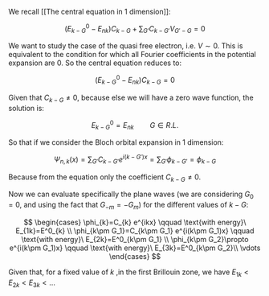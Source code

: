 We recall [[The central equation in 1 dimension]]:

$$\left(E^0_{k-G} - E_{nk}\right)C_{ k - G} + \sum_{G'}C_{ k -G'}V_{G'-G}=0$$

We want to study the case of the quasi free electron, i.e. $V \sim 0$. This is equivalent to the condition for which all Fourier coefficients in the potential expansion are 0.
So the central equation reduces to:

$$\left(E^0_{k-G} - E_{nk}\right)C_{ k - G} =0$$

Given that $C_{ k - G}\neq0$, because else we will have a zero wave function, the solution is:

$$ E^0_{k-G} = E_{nk} \qquad G \in R.L.$$

So that if we consider the Bloch orbital expansion in 1 dimension:

$$ \Psi_{n,k}(x) = \sum_{G'}C_{k-G'} e^{i(k-G')x}= \sum_{G'}\phi_{k-G'} = \phi_{k-G} $$

Because from the equation only the coefficient $C_{ k - G}\neq0$.

Now we can evaluate specifically the plane waves (we are considering $G_0=0$, and using the fact that $G_{-m}=-G_m$) for the different values of $k-G$:

$$
\begin{cases}
\phi_{k}=C_{k} e^{ikx} \qquad \text{with energy}\ E_{1k}=E^0_{k} \\
\phi_{k\pm G_1}=C_{k\pm G_1} e^{i(k\pm G_1)x} \qquad \text{with energy}\ E_{2k}=E^0_{k\pm G_1} \\
\phi_{k\pm G_2}\propto e^{i(k\pm G_1)x} \qquad \text{with energy}\ E_{3k}=E^0_{k\pm G_2}\\
\vdots
\end{cases}
$$

Given that, for a fixed value of $k$ ,in the first Brillouin zone, we have $E_{1k}<E_{2k}<E_{3k}<\dots$ 



